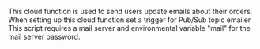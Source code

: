 This cloud function is used to send users update emails about their orders. 
When setting up this cloud function set a trigger for Pub/Sub topic emailer
This script requires a mail server and environmental variable "mail" for the mail server password.